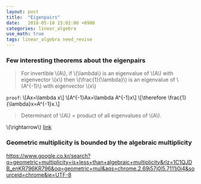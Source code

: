 ```yaml
---
layout: post
title:  "Eigenpairs"
date:   2018-05-18 15:02:00 +0900
categories: linear_algebra
use_math: true
tags: linear_algebra need_revise
---
```


### Few interesting theorems about the eigenpairs
> For invertible \\(A\\),  if \\(\lambda\\) is an eigenvalue of \\(A\\) with eigenvector \\(x\\) then \\(\frac\{1\}\{\lambda\}\\) is an eigenvalue of \\(A^\{-1\}\\) with eigenvector \\(x\\)


`proof`: 
\\[Ax=\lambda x\\]
\\[A^\{-1\}Ax=\lambda A^\{-1\}x\\]
\\[\therefore \frac\{1\}\{\lambda\}x=A^\{-1\}x.\\]
  
> Determinant of \\(A\\) = product of all eigenvalues of \\(A\\).

\\(\rightarrow\\) <a href="{{site.url}}/linear_algebra/2018/05/09/characteristic-equ.html#apps">link</a>



### Geometric multiplicity is bounded by the algebraic multiplicity
https://www.google.co.kr/search?q=geometric+multiplicity+is+less+than+algebraic+multiplicity&rlz=1C1QJDB_enKR796KR796&oq=geometric+mul&aqs=chrome.2.69i57j0l5.7111j0j4&sourceid=chrome&ie=UTF-8